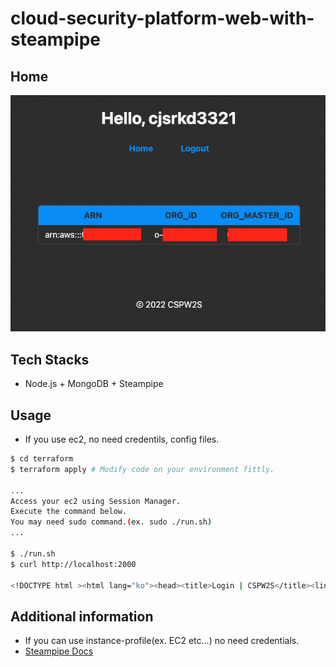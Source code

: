 # cloud-security-platform-web-with-steampipe

## Home

![home](./images/home.png)

## Tech Stacks

- Node.js + MongoDB + Steampipe

## Usage

- If you use ec2, no need credentils, config files.

```bash
$ cd terraform
$ terraform apply # Modify code on your environment fittly.

...
Access your ec2 using Session Manager.
Execute the command below.
You may need sudo command.(ex. sudo ./run.sh)
...

$ ./run.sh
$ curl http://localhost:2000

<!DOCTYPE html ><html lang="ko"><head><title>Login | CSPW2S</title><link rel="stylesheet" href="https://unpkg.com/mvp.css"/></head><body><header></header><main><form method="POST"><input placeholder="Username" name="username" type="text" required="required"/><input placeholder="Password" name="password" type="password" required="required"/><input type="submit" value="Login"/></form><hr/><div><span>Don't have an account?&nbsp;</span><a href="/join">Create one now &rarr;</a></div></main><footer>&copy; 2022 CSPW2S</footer></body></html>
```

## Additional information

- If you can use instance-profile(ex. EC2 etc...) no need credentials.
- [Steampipe Docs](https://steampipe.io/docs)
